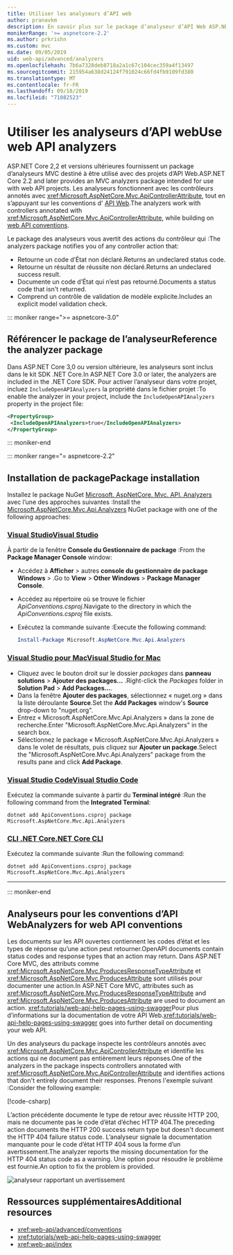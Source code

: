 ```yaml
---
title: Utiliser les analyseurs d’API web
author: pranavkm
description: En savoir plus sur le package d’analyseur d’API Web ASP.NET Core MVC.
monikerRange: '>= aspnetcore-2.2'
ms.author: prkrishn
ms.custom: mvc
ms.date: 09/05/2019
uid: web-api/advanced/analyzers
ms.openlocfilehash: 7b6a7328deb8718a2a1c67c104cec359a4f13497
ms.sourcegitcommit: 215954a638d24124f791024c66fd4fb9109fd380
ms.translationtype: MT
ms.contentlocale: fr-FR
ms.lasthandoff: 09/18/2019
ms.locfileid: "71082523"
---
```

# <a name="use-web-api-analyzers"></a><span data-ttu-id="56e2e-103">Utiliser les analyseurs d’API web</span><span class="sxs-lookup"><span data-stu-id="56e2e-103">Use web API analyzers</span></span>

<span data-ttu-id="56e2e-104">ASP.NET Core 2,2 et versions ultérieures fournissent un package d’analyseurs MVC destiné à être utilisé avec des projets d’API Web.</span><span class="sxs-lookup"><span data-stu-id="56e2e-104">ASP.NET Core 2.2 and later provides an MVC analyzers package intended for use with web API projects.</span></span> <span data-ttu-id="56e2e-105">Les analyseurs fonctionnent avec les contrôleurs annotés avec <xref:Microsoft.AspNetCore.Mvc.ApiControllerAttribute>, tout en s’appuyant sur les conventions d' [API Web](xref:web-api/advanced/conventions).</span><span class="sxs-lookup"><span data-stu-id="56e2e-105">The analyzers work with controllers annotated with <xref:Microsoft.AspNetCore.Mvc.ApiControllerAttribute>, while building on [web API conventions](xref:web-api/advanced/conventions).</span></span>

<span data-ttu-id="56e2e-106">Le package des analyseurs vous avertit des actions du contrôleur qui :</span><span class="sxs-lookup"><span data-stu-id="56e2e-106">The analyzers package notifies you of any controller action that:</span></span>

* <span data-ttu-id="56e2e-107">Retourne un code d’État non déclaré.</span><span class="sxs-lookup"><span data-stu-id="56e2e-107">Returns an undeclared status code.</span></span>
* <span data-ttu-id="56e2e-108">Retourne un résultat de réussite non déclaré.</span><span class="sxs-lookup"><span data-stu-id="56e2e-108">Returns an undeclared success result.</span></span>
* <span data-ttu-id="56e2e-109">Documente un code d’État qui n’est pas retourné.</span><span class="sxs-lookup"><span data-stu-id="56e2e-109">Documents a status code that isn't returned.</span></span>
* <span data-ttu-id="56e2e-110">Comprend un contrôle de validation de modèle explicite.</span><span class="sxs-lookup"><span data-stu-id="56e2e-110">Includes an explicit model validation check.</span></span>

::: moniker range=">= aspnetcore-3.0"

## <a name="reference-the-analyzer-package"></a><span data-ttu-id="56e2e-111">Référencer le package de l’analyseur</span><span class="sxs-lookup"><span data-stu-id="56e2e-111">Reference the analyzer package</span></span>

<span data-ttu-id="56e2e-112">Dans ASP.NET Core 3,0 ou version ultérieure, les analyseurs sont inclus dans le kit SDK .NET Core.</span><span class="sxs-lookup"><span data-stu-id="56e2e-112">In ASP.NET Core 3.0 or later, the analyzers are included in the .NET Core SDK.</span></span> <span data-ttu-id="56e2e-113">Pour activer l’analyseur dans votre projet, incluez `IncludeOpenAPIAnalyzers` la propriété dans le fichier projet :</span><span class="sxs-lookup"><span data-stu-id="56e2e-113">To enable the analyzer in your project, include the `IncludeOpenAPIAnalyzers` property in the project file:</span></span>

```xml
<PropertyGroup>
 <IncludeOpenAPIAnalyzers>true</IncludeOpenAPIAnalyzers>
</PropertyGroup>
```

::: moniker-end

::: moniker range="= aspnetcore-2.2"

## <a name="package-installation"></a><span data-ttu-id="56e2e-114">Installation de package</span><span class="sxs-lookup"><span data-stu-id="56e2e-114">Package installation</span></span>

<span data-ttu-id="56e2e-115">Installez le package NuGet [Microsoft. AspNetCore. Mvc. API. Analyzers](https://www.nuget.org/packages/Microsoft.AspNetCore.Mvc.Api.Analyzers) avec l’une des approches suivantes :</span><span class="sxs-lookup"><span data-stu-id="56e2e-115">Install the [Microsoft.AspNetCore.Mvc.Api.Analyzers](https://www.nuget.org/packages/Microsoft.AspNetCore.Mvc.Api.Analyzers) NuGet package with one of the following approaches:</span></span>

### <a name="visual-studiotabvisual-studio"></a>[<span data-ttu-id="56e2e-116">Visual Studio</span><span class="sxs-lookup"><span data-stu-id="56e2e-116">Visual Studio</span></span>](#tab/visual-studio)

<span data-ttu-id="56e2e-117">À partir de la fenêtre **Console du Gestionnaire de package** :</span><span class="sxs-lookup"><span data-stu-id="56e2e-117">From the **Package Manager Console** window:</span></span>
  * <span data-ttu-id="56e2e-118">Accédez à **Afficher** > autres **console du gestionnaire de package** **Windows** > .</span><span class="sxs-lookup"><span data-stu-id="56e2e-118">Go to **View** > **Other Windows** > **Package Manager Console**.</span></span>
  * <span data-ttu-id="56e2e-119">Accédez au répertoire où se trouve le fichier *ApiConventions.csproj*.</span><span class="sxs-lookup"><span data-stu-id="56e2e-119">Navigate to the directory in which the *ApiConventions.csproj* file exists.</span></span>
  * <span data-ttu-id="56e2e-120">Exécutez la commande suivante :</span><span class="sxs-lookup"><span data-stu-id="56e2e-120">Execute the following command:</span></span>

    ```powershell
    Install-Package Microsoft.AspNetCore.Mvc.Api.Analyzers
    ```

### <a name="visual-studio-for-mactabvisual-studio-mac"></a>[<span data-ttu-id="56e2e-121">Visual Studio pour Mac</span><span class="sxs-lookup"><span data-stu-id="56e2e-121">Visual Studio for Mac</span></span>](#tab/visual-studio-mac)

* <span data-ttu-id="56e2e-122">Cliquez avec le bouton droit sur le dossier *packages* dans **panneau solutions** > **Ajouter des packages...** .</span><span class="sxs-lookup"><span data-stu-id="56e2e-122">Right-click the *Packages* folder in **Solution Pad** > **Add Packages...**.</span></span>
* <span data-ttu-id="56e2e-123">Dans la fenêtre **Ajouter des packages**, sélectionnez « nuget.org » dans la liste déroulante **Source**.</span><span class="sxs-lookup"><span data-stu-id="56e2e-123">Set the **Add Packages** window's **Source** drop-down to "nuget.org".</span></span>
* <span data-ttu-id="56e2e-124">Entrez « Microsoft.AspNetCore.Mvc.Api.Analyzers » dans la zone de recherche.</span><span class="sxs-lookup"><span data-stu-id="56e2e-124">Enter "Microsoft.AspNetCore.Mvc.Api.Analyzers" in the search box.</span></span>
* <span data-ttu-id="56e2e-125">Sélectionnez le package « Microsoft.AspNetCore.Mvc.Api.Analyzers » dans le volet de résultats, puis cliquez sur **Ajouter un package**.</span><span class="sxs-lookup"><span data-stu-id="56e2e-125">Select the "Microsoft.AspNetCore.Mvc.Api.Analyzers" package from the results pane and click **Add Package**.</span></span>

### <a name="visual-studio-codetabvisual-studio-code"></a>[<span data-ttu-id="56e2e-126">Visual Studio Code</span><span class="sxs-lookup"><span data-stu-id="56e2e-126">Visual Studio Code</span></span>](#tab/visual-studio-code)

<span data-ttu-id="56e2e-127">Exécutez la commande suivante à partir du **Terminal intégré** :</span><span class="sxs-lookup"><span data-stu-id="56e2e-127">Run the following command from the **Integrated Terminal**:</span></span>

```dotnetcli
dotnet add ApiConventions.csproj package Microsoft.AspNetCore.Mvc.Api.Analyzers
```

### <a name="net-core-clitabnetcore-cli"></a>[<span data-ttu-id="56e2e-128">CLI .NET Core</span><span class="sxs-lookup"><span data-stu-id="56e2e-128">.NET Core CLI</span></span>](#tab/netcore-cli)

<span data-ttu-id="56e2e-129">Exécutez la commande suivante :</span><span class="sxs-lookup"><span data-stu-id="56e2e-129">Run the following command:</span></span>

```dotnetcli
dotnet add ApiConventions.csproj package Microsoft.AspNetCore.Mvc.Api.Analyzers
```

---

::: moniker-end

## <a name="analyzers-for-web-api-conventions"></a><span data-ttu-id="56e2e-130">Analyseurs pour les conventions d’API Web</span><span class="sxs-lookup"><span data-stu-id="56e2e-130">Analyzers for web API conventions</span></span>

<span data-ttu-id="56e2e-131">Les documents sur les API ouvertes contiennent les codes d’état et les types de réponse qu’une action peut retourner.</span><span class="sxs-lookup"><span data-stu-id="56e2e-131">OpenAPI documents contain status codes and response types that an action may return.</span></span> <span data-ttu-id="56e2e-132">Dans ASP.NET Core MVC, des attributs comme <xref:Microsoft.AspNetCore.Mvc.ProducesResponseTypeAttribute> et <xref:Microsoft.AspNetCore.Mvc.ProducesAttribute> sont utilisés pour documenter une action.</span><span class="sxs-lookup"><span data-stu-id="56e2e-132">In ASP.NET Core MVC, attributes such as <xref:Microsoft.AspNetCore.Mvc.ProducesResponseTypeAttribute> and <xref:Microsoft.AspNetCore.Mvc.ProducesAttribute> are used to document an action.</span></span> <span data-ttu-id="56e2e-133"><xref:tutorials/web-api-help-pages-using-swagger>Pour plus d’informations sur la documentation de votre API Web.</span><span class="sxs-lookup"><span data-stu-id="56e2e-133"><xref:tutorials/web-api-help-pages-using-swagger> goes into further detail on documenting your web API.</span></span>

<span data-ttu-id="56e2e-134">Un des analyseurs du package inspecte les contrôleurs annotés avec <xref:Microsoft.AspNetCore.Mvc.ApiControllerAttribute> et identifie les actions qui ne document pas entièrement leurs réponses.</span><span class="sxs-lookup"><span data-stu-id="56e2e-134">One of the analyzers in the package inspects controllers annotated with <xref:Microsoft.AspNetCore.Mvc.ApiControllerAttribute> and identifies actions that don't entirely document their responses.</span></span> <span data-ttu-id="56e2e-135">Prenons l'exemple suivant :</span><span class="sxs-lookup"><span data-stu-id="56e2e-135">Consider the following example:</span></span>

[!code-csharp[](conventions/sample/Controllers/ContactsController.cs?name=missing404docs&highlight=10)]

<span data-ttu-id="56e2e-136">L’action précédente documente le type de retour avec réussite HTTP 200, mais ne documente pas le code d’état d’échec HTTP 404.</span><span class="sxs-lookup"><span data-stu-id="56e2e-136">The preceding action documents the HTTP 200 success return type but doesn't document the HTTP 404 failure status code.</span></span> <span data-ttu-id="56e2e-137">L’analyseur signale la documentation manquante pour le code d’état HTTP 404 sous la forme d’un avertissement.</span><span class="sxs-lookup"><span data-stu-id="56e2e-137">The analyzer reports the missing documentation for the HTTP 404 status code as a warning.</span></span> <span data-ttu-id="56e2e-138">Une option pour résoudre le problème est fournie.</span><span class="sxs-lookup"><span data-stu-id="56e2e-138">An option to fix the problem is provided.</span></span>

![analyseur rapportant un avertissement](conventions/_static/Analyzer.gif)

## <a name="additional-resources"></a><span data-ttu-id="56e2e-140">Ressources supplémentaires</span><span class="sxs-lookup"><span data-stu-id="56e2e-140">Additional resources</span></span>

* <xref:web-api/advanced/conventions>
* <xref:tutorials/web-api-help-pages-using-swagger>
* <xref:web-api/index>
